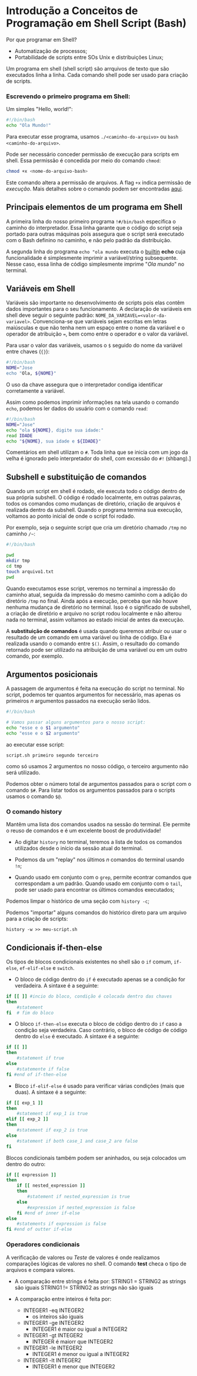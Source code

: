 # Introdução a Conceitos de Programação em Shell Script (Bash)

Por que programar em Shell?
- Automatização de processos;
- Portabilidade de scripts entre SOs Unix e distribuições Linux;

Um programa em shell (shell script) são arrquivos de texto que são executados linha a linha. Cada comando shell pode ser usado para criação de scripts.

### Escrevendo o primeiro programa em Shell:

Um simples "Hello, world!":
```bash
#!/bin/bash
echo "Ola Mundo!"
```

Para executar esse programa, usamos `./<caminho-do-arquivo>` ou `bash <caminho-do-arquivo>`. 

Pode ser necessário conceder permissão de execução para scripts em shell. Essa permissão é concedida por meio do comando `chmod`:
```bash
chmod +x <nome-do-arquivo-bash>
```
Este comando altera a permissão de arquivos. A flag `+x` indica permissão de *execução*. Mais detalhes sobre o comando podem ser encontradas [aqui](https://www.youtube.com/playlist?list=PL7B7FA4E693D8E790).

## Principais elementos de um programa em Shell

A primeira linha do nosso primeiro programa `!#/bin/bash` especifica o caminho do interpretador. Essa linha garante que o código do script seja portado para outras máquinas pois assegura que o script será executado com o Bash definino no caminho, e não pelo padrão da distribuição.

A segunda linha do programa `echo "ola mundo` executa o [builtin](https://www.youtube.com/playlist?list=PL7B7FA4E693D8E790) **echo** cuja funcionalidade é simplesmente imprimir a variável/string subsequente. Nesse caso, essa linha de código simplesmente imprime "*Ola mundo*" no terminal.

## Variáveis em Shell

Variáveis são importante no desenvolvimento de scripts pois elas contêm dados importantes para o seu funcionamento. A declaração de variáveis em shell deve seguir o seguinte padrão: `NOME_DA_VARIAVEL=<valor-da-variavel>`. Convenciona-se que variáveis sejam escritas em letras maiúsculas e que não tenha nem um espaço entre o nome da variável e o operador de atribuição `=`, bem como entre o operador e o valor da variável.

Para usar o valor das variáveis, usamos o `$` seguido do nome da variável entre chaves (`{}`):
```bash
#!/bin/bash
NOME="Jose
echo "Ola, ${NOME}"
```
O uso da chave assegura que o interpretador condiga identificar corretamente a variável.

Assim como podemos imprimir informações na tela usando o comando `echo`, podemos ler dados do usuário com o comando `read`:

```bash
#!/bin/bash
NOME="Jose"
echo "ola ${NOME}, digite sua idade:"
read IDADE
echo "${NOME}, sua idade e ${IDADE}"
```

Comentários em shell utilizam o `#`. Toda linha que se inicia com um jogo da velha é ignorado pelo interpretador do shell, com excessão do `#!` (shbang).]

## Subshell e substituição de comandos

Quando um script em shell é rodado, ele executa todo o código dentro de sua própria subshell. O código é rodado localmente, em outras palavras, todos os comandos como mudanças de diretório, criação de arquivos é realizada dentro da subshell. Quando o programa termina sua execução, voltamos ao ponto inicial de onde o script foi rodado.

Por exemplo, seja o seguinte script que cria um diretório chamado `/tmp` no caminho `/~`:
```bash
#!/bin/bash

pwd
mkdir tmp
cd tmp
touch arquivo1.txt
pwd
```

Quando executamos esse script, veremos no terminal a impressão do caminho atual, seguida da impressão do mesmo caminho com a adição do diretório `/tmp` no final. Ainda após a execução, perceba que não houve nenhuma mudança de diretório no terminal. Isso é o significado de subshell, a criação de diretório e arquivo no script rodou localmente e não alterou nada no terminal, assim voltamos ao estado inicial de antes da execução.

A **substituição de comandos** é usada quando queremos atribuir ou usar o resultado de um comando em uma variável ou linha de código. Ela é realizada usando o comando entre `$()`. Assim, o resultado do comando retornado pode ser utilizado na atribuição de uma variável ou em um outro comando, por exemplo.

## Argumentos posicionais

A passagem de argumentos é feita na execução do script no terminal. No script, podemos ter quantos argumentos for necessário, mas apenas os primeiros $n$ argumentos passados na execução serão lidos. 

```bash
#!/bin/bash

# Vamos passar alguns argumentos para o nosso script:
echo "esse e o $1 argumento"
echo "esse e o $2 argumento"
```

ao executar esse script:
```
script.sh primeiro segundo terceiro
```
como só usamos 2 argumentos no nosso código, o terceiro argumento não será utilizado.

Podemos obter o número total de argumentos passados para o script com o comando `$#`. Para listar todos os argumentos passados para o scripts usamos o comando `$@`.

### O comando history

Mantêm uma lista dos comandos usados na sessão do terminal. Ele permite o reuso de comandos e é um excelente boost de produtividade!

- Ao digitar `history` no terminal, teremos a lista de todos os comandos utilizados desde o início da sessão atual do terminal.

- Podemos da um "replay" nos últimos $n$ comandos do terminal usando `!n`;

- Quando usado em conjunto com o `grep`, permite econtrar comandos que correspondam a um padrão. Quando usado em conjunto com o `tail`, pode ser usado para encontrar os últimos comandos executados;

Podemos limpar o histórico de uma seção com `history -c`;

Podemos "importar" alguns comandos do histórico direto para um arquivo para a criação de scripts: 

```
history -w >> meu-script.sh
```

## Condicionais if-then-else

Os tipos de blocos condicionais existentes no shell são o `if` comum, `if-else`, `ef-elif-else` e `switch`.

- O bloco de código dentro do `if` é executado apenas se a condição for verdadeira. A sintaxe é a seguinte:
```bash
if [[ ]] #incio do bloco, condição é colocada dentro das chaves
then
    #statement
fi  # fim do bloco
```

- O bloco `if-then-else` executa o bloco de código dentro do `if` caso a condição seja verdadeira. Caso contrário, o bloco de código de código dentro do `else` é executado. A sintaxe é a seguinte:
```bash
if [[ ]]
then    
    #statement if true
else
    #statemente if false
fi #end of if-then-else
```

- Bloco `if-elif-else` é usado para verificar várias condições (mais que duas). A sintaxe é a seguinte:
```bash 
if [[ exp_1 ]]
then 
    #statement if exp_1 is true
elif [[ exp_2 ]]
then 
    #statement if exp_2 is true
else
    #statement if both case_1 and case_2 are false
fi
```

Blocos condicionais também podem ser aninhados, ou seja colocados um dentro do outro:

```bash
if [[ expression ]] 
then
    if [[ nested_expression ]]
    then 
        #statement if nested_expression is true
    else
        #expression if nested_expression is false
    fi #end of inner if-else
else
    #statements if expression is false
fi #end of outter if-else
```

### Operadores condicionais

A verificação de valores ou *Teste* de valores é onde realizamos comparações lógicas de valores no shell. O comando **test** checa o tipo de arquivos e compara valores.

- A comparação entre strings é feita por:
    STRING1 = STRING2 
        as strings são iguais
    STRING1 != STRING2
        as strings não são iguais

- A comparação entre inteiros é feita por:
    - INTEGER1 -eq INTEGER2
        - os inteiros são iguais
    - INTEGER1 -ge INTEGER2
        - INTEGER1 é maior ou igual a INTEGER2
    - INTEGER1 -gt INTEGER2
        - INTEGER é maiorr que INTEGER2
    - INTEGER1 -le INTEGER2
        - INTEGER1 é menor ou igual a INTEGER2
    - INTEGER1 -lt INTEGER2
        - INTEGER1 é menor que INTEGER2